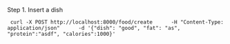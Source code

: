 



Step 1. Insert a dish

```
 curl -X POST http://localhost:8000/food/create      -H "Content-Type: application/json"      -d '{"dish": "good", "fat": "as", "protein":"asdf", "calories":1000}'
```